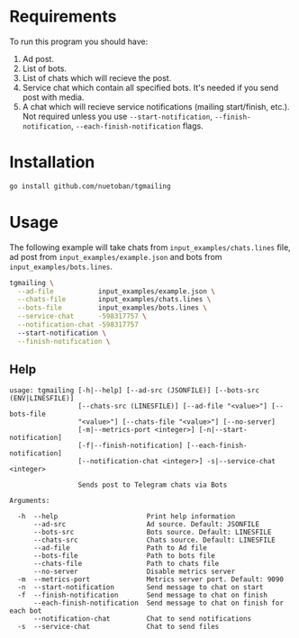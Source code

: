 # Requirements

To run this program you should have:
1. Ad post.
2. List of bots.
3. List of chats which will recieve the post.
4. Service chat which contain all specified bots. It's needed if you send post with media.
5. A chat which will recieve service notifications (mailing start/finish, etc.). Not required
   unless you use `--start-notification`, `--finish-notification`, `--each-finish-notification` flags.

# Installation
```bash
go install github.com/nuetoban/tgmailing
```

# Usage

The following example will take chats from `input_examples/chats.lines` file,
ad post from `input_examples/example.json` and bots from `input_examples/bots.lines`.
```bash
tgmailing \
  --ad-file           input_examples/example.json \
  --chats-file        input_examples/chats.lines \
  --bots-file         input_examples/bots.lines \
  --service-chat      -598317757 \
  --notification-chat -598317757
  --start-notification \
  --finish-notification \
```

## Help
```
usage: tgmailing [-h|--help] [--ad-src (JSONFILE)] [--bots-src (ENV|LINESFILE)]
                 [--chats-src (LINESFILE)] [--ad-file "<value>"] [--bots-file
                 "<value>"] [--chats-file "<value>"] [--no-server]
                 [-m|--metrics-port <integer>] [-n|--start-notification]
                 [-f|--finish-notification] [--each-finish-notification]
                 [--notification-chat <integer>] -s|--service-chat <integer>

                 Sends post to Telegram chats via Bots

Arguments:

  -h  --help                      Print help information
      --ad-src                    Ad source. Default: JSONFILE
      --bots-src                  Bots source. Default: LINESFILE
      --chats-src                 Chats source. Default: LINESFILE
      --ad-file                   Path to Ad file
      --bots-file                 Path to bots file
      --chats-file                Path to chats file
      --no-server                 Disable metrics server
  -m  --metrics-port              Metrics server port. Default: 9090
  -n  --start-notification        Send message to chat on start
  -f  --finish-notification       Send message to chat on finish
      --each-finish-notification  Send message to chat on finish for each bot
      --notification-chat         Chat to send notifications
  -s  --service-chat              Chat to send files
```

